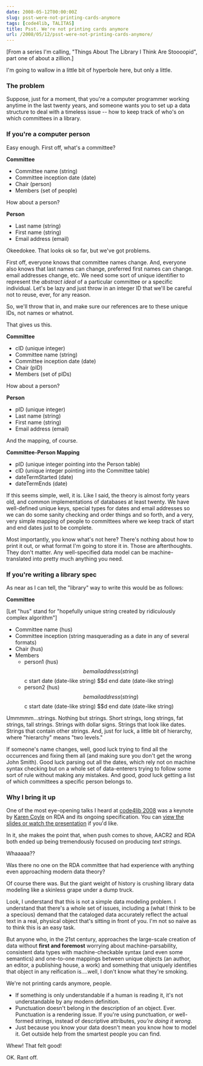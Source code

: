 ```yaml
---
date: 2008-05-12T00:00:00Z
slug: psst-were-not-printing-cards-anymore
tags: [code4lib, TALITAS]
title: Psst. We're not printing cards anymore
url: /2008/05/12/psst-were-not-printing-cards-anymore/
---
```


\[From a series I'm calling, "Things About The Library I Think Are Stoooopid", part one of about a zillion.\]

I'm going to wallow in a little bit of hyperbole here, but only a little.

### The problem

Suppose, just for a moment, that you're a computer programmer working anytime in the last twenty years, and someone wants you to set up a data structure to deal with a timeless issue -- how to keep track of who's on which committees in a library.

### If you're a computer person

Easy enough. First off, what's a committee?

**Committee**

 * Committee name (string)
 * Committee inception date (date)
 * Chair (person)
 * Members (set of people)

How about a person?

**Person**

 * Last name (string)
 * First name (string)
 * Email address (email)

Okeedokee. That looks ok so far, but we've got problems.

First off, everyone knows that committee names change. And, everyone also knows that last names can change, preferred first names can change. email addresses change, etc. We need some sort of unique identifier to represent the *abstract ideal* of a particular committee or a specific individual. Let's be lazy and just throw in an integer ID that we'll be careful not to reuse, ever, for any reason.

So, we'll throw that in, and make sure our references are to these unique IDs, not names or whatnot.

That gives us this.

**Committee**

 *  cID (unique integer)
 *  Committee name (string)
 *  Committee inception date (date)
 *  Chair (pID)
 *  Members (set of pIDs)

How about a person?

**Person**

 *  pID (unique integer)
 *  Last name (string)
 *  First name (string)
 *  Email address (email)

And the mapping, of course.

**Committee-Person Mapping**

 * pID (unique integer pointing into the Person table)
 * cID (unique integer pointing into the Committee table)
 * dateTermStarted (date)
 * dateTermEnds (date)


If this seems simple, well, it is. Like I said, the theory is almost forty years old, and common implementations of databases at least twenty. We have well-defined unique keys, special types for dates and email addresses so we can do some sanity checking and order things and so forth, and a very, very simple mapping of people to committees where we keep track of start and end dates just to be complete.

Most importantly, you know what's not here? There's nothing about how to print it out, or what format I'm going to store it in. Those are afterthoughts. They don't matter. Any well-specified data model can be machine-translated into pretty much anything you need.

### If you're writing a library spec

As near as I can tell, the "library" way to write this would be as follows:

**Committee**

\[Let "hus" stand for "hopefully unique string created by ridiculously complex algorithm"]

 * Committee name (hus)
 * Committee inception (string masquerading as a date in any of several formats)
 * Chair (hus)
 * Members
   * person1 (hus) $$b email address (string) $$c start date (date-like string) $$d end date (date-like string)
   * person2 (hus) $$b email address (string) $$c start date (date-like string) $$d end date (date-like string)

Ummmmm...strings. Nothing but strings. Short strings, long strings, fat strings, tall strings. Strings with dollar signs. Strings that look like dates. Strings that contain other strings. And, just for luck, a little bit of hierarchy, where "hierarchy" means "two levels."

If someone's name changes, well, good luck trying to find all the occurrences and fixing them all (and making sure you don't get the wrong John Smith). Good luck parsing out all the dates, which rely not on machine syntax checking but on a whole set of data-enterers trying to follow some sort of rule without making any mistakes. And good, *good* luck getting a list of which committees a specific person belongs to.

### Why I bring it up

One of the most eye-opening talks I heard at [code4lib 2008](http://www.code4lib.org/conference/2008/) was a keynote by [Karen Coyle](http://www.kcoyle.net/) on RDA and its ongoing specification. You can [view the slides or watch the presentation](http://www.code4lib.org/conference/2008/kcoyle) if you'd like.

In it, she makes the point that, when push comes to shove, AACR2 and RDA both ended up being tremendously focused on producing *text strings*.

Whaaaaa??

Was there no one on the RDA committee that had experience with anything even approaching modern data theory?

Of course there was. But the giant weight of history is crushing library data modeling like a skinless grape under a dump truck.

Look, I understand that this is not a simple data modeling problem. I understand that there's a whole set of issues, including a (what I think to be a specious) demand that the cataloged data accurately reflect the actual text in a real, physical object that's sitting in front of you. I'm not so naive as to think this is an easy task.

But anyone who, in the 21st century, approaches the large-scale creation of data without **first and foremost** worrying about machine-parsability, consistent data types with machine-checkable syntax (and even some semantics) and one-to-one mappings between unique objects (an author, an editor, a publishing house, a work) and something that uniquely identifies that object in any reification is....well, I don't know what they're smoking.

We're not printing cards anymore, people.

 * If something is only understandable if a human is reading it, it's not understandable by any modern definition.
 * Punctuation doesn't belong in the description of an object. Ever. Punctuation is a rendering issue. If you're using punctuation, or well-formed strings, instead of descriptive attributes, *you're doing it wrong*.
 * Just because you know your data doesn't mean you know how to model it. Get outside help from the smartest people you can find.

Whew! That felt good!

OK. Rant off.
